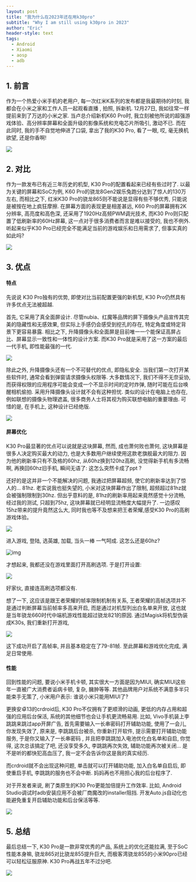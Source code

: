 ```yaml
---
layout: post
title: "我为什么在2023年还在用k30pro"
subtitle: "Why I am still using k30pro in 2023"
author: "Eric"
header-style: text
tags:
  - Android
  - Xiaomi
  - aosp
  - adb
---
```






## 1. 前言



作为一个热爱小米手机的老用户, 每一次红米K系列的发布都是我最期待的时刻, 我都会在小米之家和工作人员一起观看直播 , 拍照, 拆新机. 12月27日, 我如往常一样提前来到了万达的小米之家. 当卢总介绍新机K60 Pro时, 我立刻被他所说的超强游戏体验、高分辨率屏幕和全面升级的影像系统和充电芯片所吸引, 激动不已. 而在此同时, 我的手不自觉地伸进了口袋, 拿出了我的K30 Pro, 看了一眼, 哎, 毫无换机欲望, 还是你香啊!



![](/img/in-post/k60-detail.png)





## 2. 对比



作为一款发布已有近三年历史的机型, K30 Pro的配置看起来已经有些过时了. 以最为关键的屏幕和SoC为例, K60 Pro的骁龙8Gen2娱乐兔跑分达到了惊人的130万左右, 而相比之下, 红米K30 Pro的骁龙865则不能说是显得有些不够优秀, 只能说是被按在地上疯狂摩擦. 在屏幕方面的表现更是相差甚远, K60 Pro的屏幕拥有2K分辨率, 高亮度和高色深, 还采用了1920Hz高频PWM调光技术, 而K30 Pro则只配置了低刷新率的60Hz屏幕, 这一点对于很多消费者而言是难以接受的, 我也不例外. 听起来似乎K30 Pro已经完全不能满足当前的游戏娱乐和日用需求了, 但事实真的如此吗?



![](/img/in-post/k60-k30.png)





## 3. 优点



#### 特点

先说说 K30 Pro独有的优势, 即使对比当前配置更强的新机型, K30 Pro仍然具有许多优点无法被超越. 

首先, 它采用了真全面屏设计. 尽管nubia、红魔等品牌的屏下摄像头产品宣传其完美的隐藏性和无感效果, 但实际上手感仍会感受到挖孔的存在, 特定角度或特定背景下更容易暴露. 相比之下, 升降摄像头和全面屏是目前唯一一个能保证高屏占比、屏幕显示一致性和一体性的设计方案. 而K30 Pro就是采用了这一方案的最后一代手机, 即性能最强的一代. 



![](/img/in-post/pill-ip14.png)



除此之外, 升降摄像头还有一个不可替代的优点, 即隐私安全. 当我们第一次打开某些软件时, 通常会看到弹窗请求摄像头权限等. 大多数情况下, 我们不得不无奈妥协, 而获得权限的应用程序可能会变成一个不显示时间的定时炸弹, 随时可能在后台唤醒相机偷拍. 采用升降摄像头设计就不会有这种担忧. 类似的设计在电脑上也存在, 例如联想的摄像头物理遮盖, 很多商务人士将其视为购买联想电脑的重要理由. 可惜的是, 在手机上, 这种设计已经绝版.

![](/img/in-post/spy-apps.webp)



#### 屏幕优化

K30 Pro最显著的优点可以说就是这块屏幕, 然而, 成也萧何败也萧何, 这块屏幕是很多人决定购买最大的动力, 也是大多数用户继续使用这款老旗舰最大的阻力. 因为他的刷新率只有不及格的60hz, 从60hz换到120hz高刷, 没觉得新手机有多流畅啊, 再换回60hz旧手机, 瞬间无语了: 这怎么突然卡成了ppt ?  

还好的是这并非一个不能解决的问题, 我通过把屏幕超频, 使它的刷新率达到了惊人的... 81hz. 老实说我也挺失望的, 小米对这块屏幕作出了限制, 超频超过81hz就会被强制限制到30hz. 但出乎意料的是, 81hz的刷新率用起来竟然感觉十分流畅, 经过我的测试, 只超到75hz, 这块屏幕就已经明显流畅度大幅提升了. 一边感叹15hz带来的提升竟然这么大, 同时我也等不及想来把王者荣耀,感受K30 Pro的高刷游戏体验。



![](/img/in-post/magisk-refresh.png)



进入游戏, 登陆, 选英雄, 加载, 当头一棒 一气呵成. 这怎么还是60hz?

![img](/img/in-post/game60.png)

才想起来, 我都还没在游戏里面打开高刷选项. 于是打开设置: 

![](/img/in-post/ingame60setting.png)

好家伙, 直接连高刷选项都没有. 

想了一下, 这应该是跟王者荣耀的帧率限制机制有关系, 王者荣耀的高帧选项并不是通过判断屏幕当前帧率多高来开启, 而是通过对机型列出白名单来开放, 这也就是当年骁龙660时代中端机游戏性能超过骁龙821的原因. 通过Magisk将机型伪装成K30s, 我们重新打开游戏, 

![](/img/in-post/ingame81.png)

这下成功开启了高帧率, 并且基本稳定在了79-81帧. 至此屏幕和游戏优化完成, 满足日常使用. 



#### 性能

回到性能的问题, 要说小米手机卡顿, 其实很大一方面是因为MIUI, 确实MIUI这些年一直被广大消费者诟病卡顿, 复杂, 臃肿等等. 其他品牌用户对系统不满意多半只能束手无策了, 小米用户表示: 谁说小米只能用MIUI了?  

更换安卓13的crdroid后, K30 Pro不仅拥有了更顺滑的动画, 更低的内存占用和超强的应用后台保活, 系统的其他细节也会让手机更流畅易用. 比如, Vivo手机装上李跳跳来跳过app开屏广告, 首先需要输入一长串密码打开辅助功能, 使用了一会儿, 你发现失效了, 原来是, 李跳跳后台被杀, 你重新打开软件, 提示需要打开辅助功能服务, 于是你又输入了一长串密码 , 并且把李跳跳加入电池优化白名单和自启, 你觉得, 这次总该搞定了吧, 还没享受多久, 李跳跳再次失效, 辅助功能再次被关闭...  是不是听的都快犯高血压了, 我一定不会告诉你这是我的真实经历.

而crdroid就不会出现这种问题,  单击就可以打开辅助功能, 加入白名单自启后, 即使重启手机, 李跳跳的服务也不会中断. 妈妈再也不用担心我的后台程序了. 

对于开发者来说, 刷了类原生的K30 Pro更能加倍提升工作效率. 比如, Android Studio调试时adb安装应用不会被厂商魔改的installer阻挡. 开发Auto.js自动化也能避免重复开启辅助功能和后台保活等等. 



![](/img/in-post/crdroid-lmi.png)





## 5. 总结



最后总结一下, K30 Pro是一款非常优秀的产品, 系统上的优化还能拉满, 至于SoC性能本身嘛, 骁龙865对比骁龙855提升巨大, 而极客湾骁龙855的小米90pro已经可以轻松征服原神. K30 Pro再战五年不过分吧.



![](/img/in-post/mi90pro.png)
